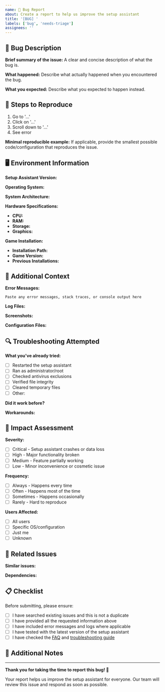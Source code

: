 ```yaml
---
name: 🐛 Bug Report
about: Create a report to help us improve the setup assistant
title: '[BUG] '
labels: ['bug', 'needs-triage']
assignees: ''
---
```


## 🐛 Bug Description

**Brief summary of the issue:**
A clear and concise description of what the bug is.

**What happened:**
Describe what actually happened when you encountered the bug.

**What you expected:**
Describe what you expected to happen instead.

## 🔄 Steps to Reproduce

1. Go to '...'
2. Click on '...'
3. Scroll down to '...'
4. See error

**Minimal reproducible example:**
If applicable, provide the smallest possible code/configuration that reproduces the issue.

## 🖥️ Environment Information

**Setup Assistant Version:** 
<!-- e.g., v2.1.0 -->

**Operating System:**
<!-- e.g., Windows 11, macOS 13.0, Ubuntu 22.04 -->

**System Architecture:**
<!-- e.g., x64, ARM64 -->

**Hardware Specifications:**
- **CPU:** <!-- e.g., Intel i7-11700K -->
- **RAM:** <!-- e.g., 16GB -->
- **Storage:** <!-- e.g., 500GB SSD -->
- **Graphics:** <!-- e.g., NVIDIA RTX 3070 -->

**Game Installation:**
- **Installation Path:** <!-- e.g., C:\Games\TBW -->
- **Game Version:** <!-- e.g., Latest Steam version -->
- **Previous Installations:** <!-- Yes/No, details if applicable -->

## 📱 Additional Context

**Error Messages:**
```
Paste any error messages, stack traces, or console output here
```

**Log Files:**
<!-- Attach or paste relevant log files. Check these locations:
- Windows: %APPDATA%\TBW-Setup-Assistant\logs\
- macOS: ~/Library/Application Support/TBW-Setup-Assistant/logs/
- Linux: ~/.local/share/TBW-Setup-Assistant/logs/ -->

**Screenshots:**
<!-- If applicable, drag and drop screenshots here -->

**Configuration Files:**
<!-- If the issue is related to configuration, attach relevant config files -->

## 🔍 Troubleshooting Attempted

**What you've already tried:**
- [ ] Restarted the setup assistant
- [ ] Ran as administrator/root
- [ ] Checked antivirus exclusions
- [ ] Verified file integrity
- [ ] Cleared temporary files
- [ ] Other: <!-- describe what else you tried -->

**Did it work before?**
<!-- Yes/No, if yes, what changed? -->

**Workarounds:**
<!-- If you found a temporary workaround, please describe it -->

## 🎯 Impact Assessment

**Severity:** <!-- Choose one -->
- [ ] Critical - Setup assistant crashes or data loss
- [ ] High - Major functionality broken
- [ ] Medium - Feature partially working
- [ ] Low - Minor inconvenience or cosmetic issue

**Frequency:** <!-- Choose one -->
- [ ] Always - Happens every time
- [ ] Often - Happens most of the time
- [ ] Sometimes - Happens occasionally
- [ ] Rarely - Hard to reproduce

**Users Affected:** <!-- Choose one -->
- [ ] All users
- [ ] Specific OS/configuration
- [ ] Just me
- [ ] Unknown

## 🔗 Related Issues

**Similar issues:**
<!-- Link any related issues or discussions -->

**Dependencies:**
<!-- Is this related to any external dependencies or system requirements? -->

## 📋 Checklist

Before submitting, please ensure:

- [ ] I have searched existing issues and this is not a duplicate
- [ ] I have provided all the requested information above
- [ ] I have included error messages and logs where applicable
- [ ] I have tested with the latest version of the setup assistant
- [ ] I have checked the [FAQ](https://github.com/Tactical-Breach-Wizards-Offline-Free/tactical-breach-wizards-offline-setup-assistant/wiki/faq) and [troubleshooting guide](https://github.com/Tactical-Breach-Wizards-Offline-Free/tactical-breach-wizards-offline-setup-assistant/wiki/troubleshooting)

## 💬 Additional Notes

<!-- Any other information you think would be helpful -->

---

**Thank you for taking the time to report this bug! 🙏**

Your report helps us improve the setup assistant for everyone. Our team will review this issue and respond as soon as possible. 